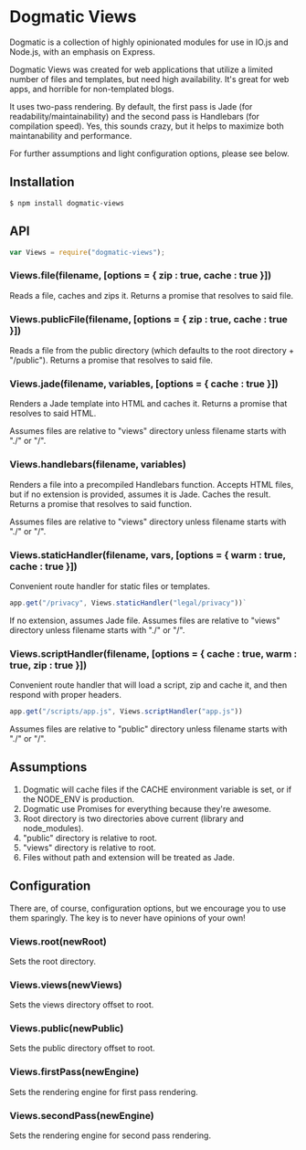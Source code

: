 # Dogmatic Views

Dogmatic is a collection of highly opinionated modules for use in IO.js and Node.js, with an emphasis on Express.

Dogmatic Views was created for web applications that utilize a limited number of files and templates, but need high availability. It's great for web apps, and horrible for non-templated blogs.

It uses two-pass rendering. By default, the first pass is Jade (for readability/maintainability) and the second pass is Handlebars (for compilation speed). Yes, this sounds crazy, but it helps to maximize both maintanability and performance.

For further assumptions and light configuration options, please see below.




## Installation

```base
$ npm install dogmatic-views
```


## API

```js
var Views = require("dogmatic-views");
```


### Views.file(filename, [options = { zip : true, cache : true }])

Reads a file, caches and zips it. Returns a promise that resolves to said file.


### Views.publicFile(filename, [options = { zip : true, cache : true }])

Reads a file from the public directory (which defaults to the root directory + "/public"). Returns a promise that resolves to said file.


### Views.jade(filename, variables, [options = { cache : true }])

Renders a Jade template into HTML and caches it. Returns a promise that resolves to said HTML.

Assumes files are relative to "views" directory unless filename starts with "./" or "/".


### Views.handlebars(filename, variables)

Renders a file into a precompiled Handlebars function. Accepts HTML files, but if no extension is provided, assumes it is Jade. Caches the result. Returns a promise that resolves to said function.

Assumes files are relative to "views" directory unless filename starts with "./" or "/".


### Views.staticHandler(filename, vars, [options = { warm : true, cache : true }])

Convenient route handler for static files or templates.

```js
app.get("/privacy", Views.staticHandler("legal/privacy"))`
```

If no extension, assumes Jade file. Assumes files are relative to "views" directory unless filename starts with "./" or "/".


### Views.scriptHandler(filename, [options = { cache : true, warm : true, zip : true }])

Convenient route handler that will load a script, zip and cache it, and then respond with proper headers.

```js
app.get("/scripts/app.js", Views.scriptHandler("app.js"))
```

Assumes files are relative to "public" directory unless filename starts with "./" or "/".


## Assumptions

1. Dogmatic will cache files if the CACHE environment variable is set, or if the NODE_ENV is production.
2. Dogmatic use Promises for everything because they're awesome.
3. Root directory is two directories above current (library and node_modules).
4. "public" directory is relative to root.
5. "views" directory is relative to root.
6. Files without path and extension will be treated as Jade.


## Configuration

There are, of course, configuration options, but we encourage you to use them sparingly. The key is to never have opinions of your own!


### Views.root(newRoot)

Sets the root directory.


### Views.views(newViews)

Sets the views directory offset to root.


### Views.public(newPublic)

Sets the public directory offset to root.


### Views.firstPass(newEngine)

Sets the rendering engine for first pass rendering.


### Views.secondPass(newEngine)

Sets the rendering engine for second pass rendering.
